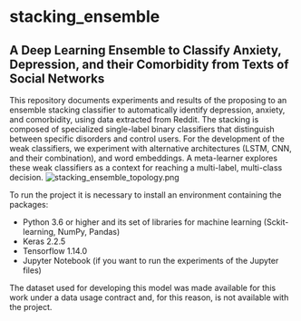 # stacking_ensemble
## **A Deep Learning Ensemble to Classify Anxiety, Depression, and their Comorbidity from Texts of Social Networks** ##

This repository documents experiments and results of the proposing to an ensemble stacking classifier to automatically identify depression, anxiety, and comorbidity, using data extracted from Reddit. The stacking is composed of specialized single-label binary classifiers that distinguish between specific disorders and control users. For the development of the weak classifiers, we experiment with alternative architectures (LSTM, CNN, and their combination), and word embeddings. A meta-learner explores these weak classifiers as a context for reaching a multi-label, multi-class decision. 
![stacking_ensemble_topology.png](https://github.com/borbavanessa/stacking_ensemble/blob/master/images/stacking_ensemble_topology.png)

To run the project it is necessary to install an environment containing the packages:

* Python 3.6 or higher and its set of libraries for machine learning (Sckit-learning, NumPy, Pandas)
* Keras 2.2.5
* Tensorflow 1.14.0
* Jupyter Notebook (if you want to run the experiments of the Jupyter files)

The dataset used for developing this model was made available for this work under a data usage contract and, for this reason, is not available with the project.
